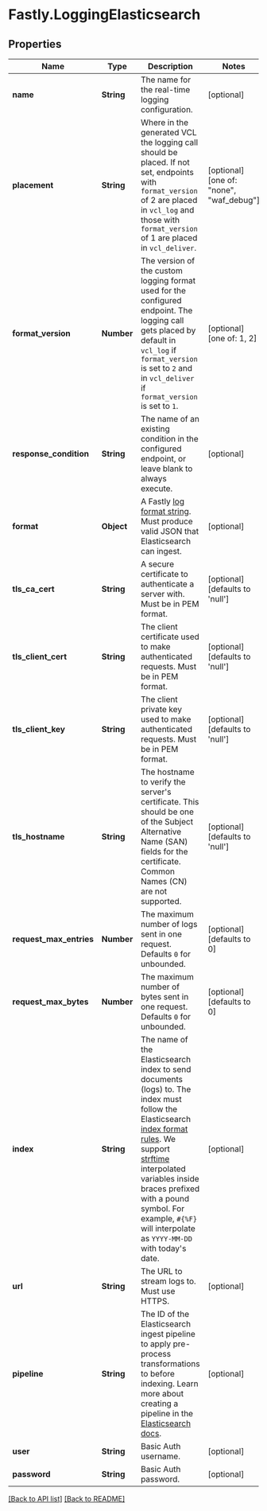 # Fastly.LoggingElasticsearch

## Properties

Name | Type | Description | Notes
------------ | ------------- | ------------- | -------------
**name** | **String** | The name for the real-time logging configuration. | [optional] 
**placement** | **String** | Where in the generated VCL the logging call should be placed. If not set, endpoints with `format_version` of 2 are placed in `vcl_log` and those with `format_version` of 1 are placed in `vcl_deliver`.  | [optional]  [one of: "none", "waf_debug"]
**format_version** | **Number** | The version of the custom logging format used for the configured endpoint. The logging call gets placed by default in `vcl_log` if `format_version` is set to `2` and in `vcl_deliver` if `format_version` is set to `1`.   | [optional]  [one of: 1, 2]
**response_condition** | **String** | The name of an existing condition in the configured endpoint, or leave blank to always execute. | [optional] 
**format** | **Object** | A Fastly [log format string](https://docs.fastly.com/en/guides/custom-log-formats). Must produce valid JSON that Elasticsearch can ingest. | [optional] 
**tls_ca_cert** | **String** | A secure certificate to authenticate a server with. Must be in PEM format. | [optional]  [defaults to 'null']
**tls_client_cert** | **String** | The client certificate used to make authenticated requests. Must be in PEM format. | [optional]  [defaults to 'null']
**tls_client_key** | **String** | The client private key used to make authenticated requests. Must be in PEM format. | [optional]  [defaults to 'null']
**tls_hostname** | **String** | The hostname to verify the server&#39;s certificate. This should be one of the Subject Alternative Name (SAN) fields for the certificate. Common Names (CN) are not supported. | [optional]  [defaults to 'null']
**request_max_entries** | **Number** | The maximum number of logs sent in one request. Defaults `0` for unbounded. | [optional]  [defaults to 0]
**request_max_bytes** | **Number** | The maximum number of bytes sent in one request. Defaults `0` for unbounded. | [optional]  [defaults to 0]
**index** | **String** | The name of the Elasticsearch index to send documents (logs) to. The index must follow the Elasticsearch [index format rules](https://www.elastic.co/guide/en/elasticsearch/reference/current/indices-create-index.html). We support [strftime](https://www.man7.org/linux/man-pages/man3/strftime.3.html) interpolated variables inside braces prefixed with a pound symbol. For example, `#{%F}` will interpolate as `YYYY-MM-DD` with today&#39;s date. | [optional] 
**url** | **String** | The URL to stream logs to. Must use HTTPS. | [optional] 
**pipeline** | **String** | The ID of the Elasticsearch ingest pipeline to apply pre-process transformations to before indexing. Learn more about creating a pipeline in the [Elasticsearch docs](https://www.elastic.co/guide/en/elasticsearch/reference/current/ingest.html). | [optional] 
**user** | **String** | Basic Auth username. | [optional] 
**password** | **String** | Basic Auth password. | [optional] 


[[Back to API list]](../../README.md#endpoints) [[Back to README]](../../README.md)
